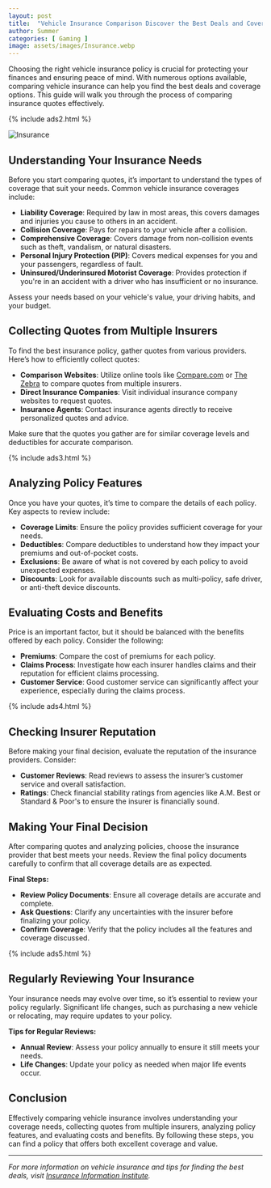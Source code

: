 ```yaml
---
layout: post
title:  "Vehicle Insurance Comparison Discover the Best Deals and Coverage Options"
author: Summer
categories: [ Gaming ]
image: assets/images/Insurance.webp
---
```


Choosing the right vehicle insurance policy is crucial for protecting your finances and ensuring peace of mind. With numerous options available, comparing vehicle insurance can help you find the best deals and coverage options. This guide will walk you through the process of comparing insurance quotes effectively.

{% include ads2.html %}

![Insurance](/assets/images/Insurance.webp)

## Understanding Your Insurance Needs

Before you start comparing quotes, it’s important to understand the types of coverage that suit your needs. Common vehicle insurance coverages include:

- **Liability Coverage**: Required by law in most areas, this covers damages and injuries you cause to others in an accident.
- **Collision Coverage**: Pays for repairs to your vehicle after a collision.
- **Comprehensive Coverage**: Covers damage from non-collision events such as theft, vandalism, or natural disasters.
- **Personal Injury Protection (PIP)**: Covers medical expenses for you and your passengers, regardless of fault.
- **Uninsured/Underinsured Motorist Coverage**: Provides protection if you're in an accident with a driver who has insufficient or no insurance.

Assess your needs based on your vehicle's value, your driving habits, and your budget.

## Collecting Quotes from Multiple Insurers

To find the best insurance policy, gather quotes from various providers. Here’s how to efficiently collect quotes:

- **Comparison Websites**: Utilize online tools like [Compare.com](https://www.compare.com) or [The Zebra](https://www.thezebra.com) to compare quotes from multiple insurers.
- **Direct Insurance Companies**: Visit individual insurance company websites to request quotes.
- **Insurance Agents**: Contact insurance agents directly to receive personalized quotes and advice.

Make sure that the quotes you gather are for similar coverage levels and deductibles for accurate comparison.

{% include ads3.html %}

## Analyzing Policy Features

Once you have your quotes, it’s time to compare the details of each policy. Key aspects to review include:

- **Coverage Limits**: Ensure the policy provides sufficient coverage for your needs.
- **Deductibles**: Compare deductibles to understand how they impact your premiums and out-of-pocket costs.
- **Exclusions**: Be aware of what is not covered by each policy to avoid unexpected expenses.
- **Discounts**: Look for available discounts such as multi-policy, safe driver, or anti-theft device discounts.

## Evaluating Costs and Benefits

Price is an important factor, but it should be balanced with the benefits offered by each policy. Consider the following:

- **Premiums**: Compare the cost of premiums for each policy.
- **Claims Process**: Investigate how each insurer handles claims and their reputation for efficient claims processing.
- **Customer Service**: Good customer service can significantly affect your experience, especially during the claims process.

{% include ads4.html %}

## Checking Insurer Reputation

Before making your final decision, evaluate the reputation of the insurance providers. Consider:

- **Customer Reviews**: Read reviews to assess the insurer’s customer service and overall satisfaction.
- **Ratings**: Check financial stability ratings from agencies like A.M. Best or Standard & Poor's to ensure the insurer is financially sound.

## Making Your Final Decision

After comparing quotes and analyzing policies, choose the insurance provider that best meets your needs. Review the final policy documents carefully to confirm that all coverage details are as expected.

**Final Steps:**
- **Review Policy Documents**: Ensure all coverage details are accurate and complete.
- **Ask Questions**: Clarify any uncertainties with the insurer before finalizing your policy.
- **Confirm Coverage**: Verify that the policy includes all the features and coverage discussed.

{% include ads5.html %}

## Regularly Reviewing Your Insurance

Your insurance needs may evolve over time, so it’s essential to review your policy regularly. Significant life changes, such as purchasing a new vehicle or relocating, may require updates to your policy.

**Tips for Regular Reviews:**
- **Annual Review**: Assess your policy annually to ensure it still meets your needs.
- **Life Changes**: Update your policy as needed when major life events occur.

## Conclusion

Effectively comparing vehicle insurance involves understanding your coverage needs, collecting quotes from multiple insurers, analyzing policy features, and evaluating costs and benefits. By following these steps, you can find a policy that offers both excellent coverage and value.

---

*For more information on vehicle insurance and tips for finding the best deals, visit [Insurance Information Institute](https://www.iii.org).* 
